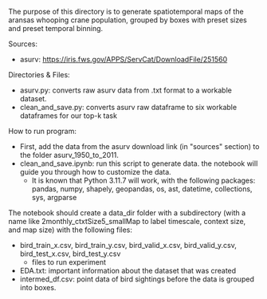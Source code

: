 The purpose of this directory is to generate spatiotemporal maps of the aransas whooping crane population, grouped by boxes with preset sizes and preset temporal binning.

Sources: 
- asurv: https://iris.fws.gov/APPS/ServCat/DownloadFile/251560

Directories & Files:
- asurv.py: converts raw asurv data from .txt format to a workable dataset.
- clean_and_save.py: converts asurv raw dataframe to six workable dataframes for our top-k task

How to run program:
- First, add the data from the asurv download link (in "sources" section) to the folder asurv_1950_to_2011.
- clean_and_save.ipynb: run this script to generate data. the notebook will guide you through how to 
customize the data.
    - It is known that Python 3.11.7 will work, with the following packages: pandas, numpy, shapely, geopandas, os, ast, datetime, collections, sys, argparse

The notebook should create a data_dir folder with a subdirectory (with a name like 2monthly_ctxtSize5_smallMap to label timescale, context size, and map size) with the following files:
- bird_train_x.csv, bird_train_y.csv, bird_valid_x.csv, bird_valid_y.csv, bird_test_x.csv, bird_test_y.csv
    - files to run experiment
- EDA.txt: important information about the dataset that was created
- intermed_df.csv: point data of bird sightings before the data is grouped into boxes.

